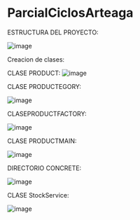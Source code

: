# ParcialCiclosArteaga


ESTRUCTURA DEL PROYECTO:


![image](https://github.com/user-attachments/assets/bd363465-1fa1-4bc6-81b0-186208fa215b)



Creacion de clases:

CLASE PRODUCT:
![image](https://github.com/user-attachments/assets/bf1dd585-602c-4e23-84e1-b46c1b0bae8a)

CLASE PRODUCTEGORY:

![image](https://github.com/user-attachments/assets/30addd7a-2c43-4ba5-aa69-7067da812f79)

CLASEPRODUCTFACTORY:

![image](https://github.com/user-attachments/assets/06cfa0f7-3b44-4ea0-9819-530e4801c1ff)


CLASE PRODUCTMAIN:

![image](https://github.com/user-attachments/assets/f03f72f9-1b34-4c31-956a-267825278718)


DIRECTORIO 
CONCRETE:

![image](https://github.com/user-attachments/assets/3ebd4877-26a7-449c-83bc-2c203fffbf8f)


CLASE StockService: 



![image](https://github.com/user-attachments/assets/019b0cd1-56ed-49eb-b911-70f0f54ad6e1)






